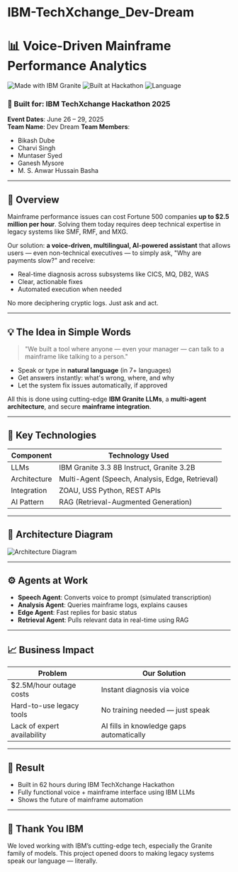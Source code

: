 # IBM-TechXchange_Dev-Dream
# 📊 Voice-Driven Mainframe Performance Analytics

![Made with IBM Granite](https://img.shields.io/badge/Made%20with-IBM%20Granite-blue?style=flat-square&logo=ibm)
![Built at Hackathon](https://img.shields.io/badge/Built%20at-TechXchange%20Hackathon-orange?style=flat-square&logo=hackthebox)
![Language](https://img.shields.io/badge/Language-Python%20%26%20LLM-yellowgreen?style=flat-square&logo=python)

### 🚀 Built for: IBM TechXchange Hackathon 2025  
**Event Dates**: June 26 – 29, 2025  
**Team Name**: Dev Dream 
**Team Members**:
- Bikash Dube  
- Charvi Singh
- Muntaser Syed
- Ganesh Mysore
- M. S. Anwar Hussain Basha

---

## 🌟 Overview

Mainframe performance issues can cost Fortune 500 companies **up to $2.5 million per hour**. Solving them today requires deep technical expertise in legacy systems like SMF, RMF, and MXG.

Our solution: **a voice-driven, multilingual, AI-powered assistant** that allows users — even non-technical executives — to simply ask, "Why are payments slow?" and receive:
- Real-time diagnosis across subsystems like CICS, MQ, DB2, WAS  
- Clear, actionable fixes  
- Automated execution when needed  

No more deciphering cryptic logs. Just ask and act.

---

## 💡 The Idea in Simple Words

> "We built a tool where anyone — even your manager — can talk to a mainframe like talking to a person."

- Speak or type in **natural language** (in 7+ languages)  
- Get answers instantly: what's wrong, where, and why  
- Let the system fix issues automatically, if approved  

All this is done using cutting-edge **IBM Granite LLMs**, a **multi-agent architecture**, and secure **mainframe integration**.

---

## 🔧 Key Technologies

| Component     | Technology Used                                |
|--------------|--------------------------------------------------|
| LLMs         | IBM Granite 3.3 8B Instruct, Granite 3.2B        |
| Architecture | Multi-Agent (Speech, Analysis, Edge, Retrieval) |
| Integration  | ZOAU, USS Python, REST APIs                      |
| AI Pattern   | RAG (Retrieval-Augmented Generation)             |

---

## 🧠 Architecture Diagram

![Architecture Diagram](mainframe_architecture_diagram.png)

---

## ⚙️ Agents at Work

- **Speech Agent**: Converts voice to prompt (simulated transcription)  
- **Analysis Agent**: Queries mainframe logs, explains causes  
- **Edge Agent**: Fast replies for basic status  
- **Retrieval Agent**: Pulls relevant data in real-time using RAG  

---

## 📈 Business Impact

| Problem                      | Our Solution                                  |
|-----------------------------|-----------------------------------------------|
| $2.5M/hour outage costs      | Instant diagnosis via voice                   |
| Hard-to-use legacy tools     | No training needed — just speak               |
| Lack of expert availability  | AI fills in knowledge gaps automatically      |

---

## 🏁 Result

- Built in 62 hours during IBM TechXchange Hackathon  
- Fully functional voice + mainframe interface using IBM LLMs  
- Shows the future of mainframe automation

---

## 🙌 Thank You IBM

We loved working with IBM’s cutting-edge tech, especially the Granite family of models. This project opened doors to making legacy systems speak our language — literally.


